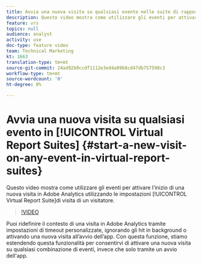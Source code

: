 ```yaml
---
title: Avvia una nuova visita su qualsiasi evento nelle suite di rapporti virtuali
description: Questo video mostra come utilizzare gli eventi per attivare l’inizio di una nuova visita in  Adobe Analytics utilizzando le impostazioni di visita di una suite di rapporti virtuale.
feature: vrs
topics: null
audience: analyst
activity: use
doc-type: feature video
team: Technical Marketing
kt: 1663
translation-type: tm+mt
source-git-commit: 24ad92b0ccdf1112e3ed4a0968cd47db757598c3
workflow-type: tm+mt
source-wordcount: '0'
ht-degree: 0%

---
```



# Avvia una nuova visita su qualsiasi evento in [!UICONTROL Virtual Report Suites] {#start-a-new-visit-on-any-event-in-virtual-report-suites}

Questo video mostra come utilizzare gli eventi per attivare l’inizio di una nuova visita in  Adobe Analytics utilizzando le impostazioni [!UICONTROL Virtual Report Suite]di visita di un visitatore.

>[!VIDEO](https://video.tv.adobe.com/v/23129/?quality=12)

Puoi ridefinire il contesto di una visita in  Adobe Analytics tramite impostazioni di timeout personalizzate, ignorando gli hit in background o attivando una nuova visita all’avvio dell’app. Con questa funzione, stiamo estendendo questa funzionalità per consentirvi di attivare una nuova visita su qualsiasi combinazione di eventi, invece che solo tramite un avvio dell&#39;app.
